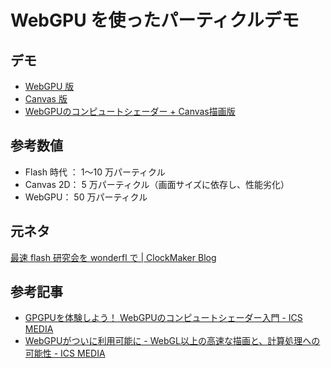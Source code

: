 # WebGPU を使ったパーティクルデモ

## デモ

- [WebGPU 版](https://ics-creative.github.io/250627_webgpu_particles/webgpu.html)
- [Canvas 版](https://ics-creative.github.io/250627_webgpu_particles/canvas.html)
- [WebGPUのコンピュートシェーダー + Canvas描画版](https://ics-creative.github.io/250627_webgpu_particles/webgpu-compute-to-canvas2d.html)

## 参考数値

- Flash 時代 ： 1〜10 万パーティクル
- Canvas 2D： 5 万パーティクル（画面サイズに依存し、性能劣化）
- WebGPU： 50 万パーティクル

## 元ネタ

[最速 flash 研究会を wonderfl で \| ClockMaker Blog](https://clockmaker.jp/blog/2009/04/particle/)

## 参考記事

- [GPGPUを体験しよう！ WebGPUのコンピュートシェーダー入門 - ICS MEDIA](https://ics.media/entry/250626/)
- [WebGPUがついに利用可能に - WebGL以上の高速な描画と、計算処理への可能性 - ICS MEDIA](https://ics.media/entry/230426/)
